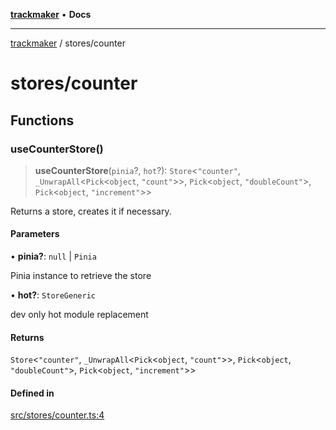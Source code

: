 [**trackmaker**](../README.md) • **Docs**

***

[trackmaker](../modules.md) / stores/counter

# stores/counter

## Functions

### useCounterStore()

> **useCounterStore**(`pinia`?, `hot`?): `Store`\<`"counter"`, `_UnwrapAll`\<`Pick`\<`object`, `"count"`\>\>, `Pick`\<`object`, `"doubleCount"`\>, `Pick`\<`object`, `"increment"`\>\>

Returns a store, creates it if necessary.

#### Parameters

• **pinia?**: `null` \| `Pinia`

Pinia instance to retrieve the store

• **hot?**: `StoreGeneric`

dev only hot module replacement

#### Returns

`Store`\<`"counter"`, `_UnwrapAll`\<`Pick`\<`object`, `"count"`\>\>, `Pick`\<`object`, `"doubleCount"`\>, `Pick`\<`object`, `"increment"`\>\>

#### Defined in

[src/stores/counter.ts:4](https://github.com/Anson2251/trackmaker/blob/542e2b29ae5b4a888f6d924839d95f01680fd96f/src/stores/counter.ts#L4)
